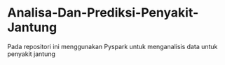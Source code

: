 # Analisa-Dan-Prediksi-Penyakit-Jantung
Pada repositori ini menggunakan Pyspark untuk menganalisis data untuk penyakit jantung
